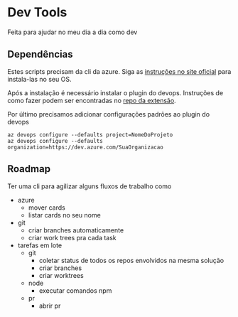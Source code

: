# Dev Tools

Feita para ajudar no meu dia a dia como dev

## Dependências

Estes scripts precisam da cli da azure. Siga as [instruções no site oficial](https://learn.microsoft.com/en-us/cli/azure/install-azure-cli?view=azure-cli-latest) para instala-las no seu OS.

Após a instalação é necessário instalar o plugin do devops. Instruções de como fazer podem ser encontradas no [repo da extensão](https://github.com/Azure/azure-devops-cli-extension).

Por último precisamos adicionar configurações padrões ao plugin do devops

```
az devops configure --defaults project=NomeDoProjeto
az devops configure --defaults organization=https://dev.azure.com/SuaOrganizacao
```

## Roadmap

Ter uma cli para agilizar alguns fluxos de trabalho como

- azure
    - mover cards
    - listar cards no seu nome
- git
    - criar branches automaticamente
    - criar work trees pra cada task
- tarefas em lote
    - git
        - coletar status de todos os repos envolvidos na mesma solução
        - criar branches
        - criar worktrees
    - node
        - executar comandos npm
    - pr
        - abrir pr

